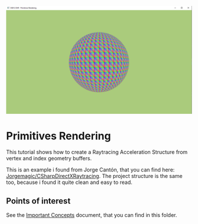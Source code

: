 ![Screenshot of Dx12 DXR primitive rendering](ReadmeMedia/screenshot.png)

# Primitives Rendering
This tutorial shows how to create a Raytracing Acceleration Structure from vertex and index geometry buffers.

This is an example i found from Jorge Cantón, that you can find here: [Jorgemagic/CSharpDirectXRaytracing](https://github.com/Jorgemagic/CSharpDirectXRaytracing). The project structure is the same too, because i found it quite clean and easy to read.

## Points of interest
See the [Important Concepts](CONCEPTS.md) document, that you can find in this folder.
